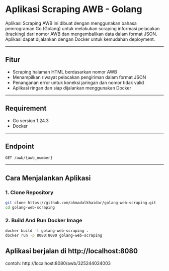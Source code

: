 # Aplikasi Scraping AWB - Golang

Aplikasi Scraping AWB ini dibuat dengan menggunakan bahasa pemrograman Go (Golang) untuk melakukan scraping informasi pelacakan (tracking) dari nomor AWB dan mengembalikan data dalam format JSON. Aplikasi dapat dijalankan dengan Docker untuk kemudahan deployment.

---

## Fitur

- Scraping halaman HTML berdasarkan nomor AWB
- Menampilkan riwayat pelacakan pengiriman dalam format JSON
- Penanganan error untuk koneksi jaringan dan nomor tidak valid
- Aplikasi ringan dan siap dijalankan menggunakan Docker

---

## Requirement

- Go version 1.24.3
- Docker

---

## Endpoint
`GET /awb/{awb_number}`

---

## Cara Menjalankan Aplikasi

### 1. Clone Repository

```bash
git clone https://github.com/ahmadalkhaidar/golang-web-scraping.git
cd golang-web-scraping
```
### 2. Build And Run Docker Image

```bash
docker build -t golang-web-scraping .
docker run -p 8080:8080 golang-web-scraping
```

## Aplikasi berjalan di http://localhost:8080
contoh: http://localhost:8080/awb/325244024003
